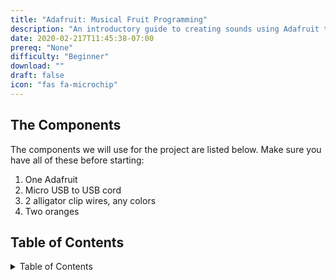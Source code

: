 ```yaml
---
title: "Adafruit: Musical Fruit Programming"
description: "An introductory guide to creating sounds using Adafruit to learn about hardware"
date: 2020-02-217T11:45:38-07:00
prereq: "None"
difficulty: "Beginner"
download: ""
draft: false
icon: "fas fa-microchip"
---
```


## The Components

The components we will use for the project are listed below. Make sure you have all of these before starting: 

1. One Adafruit
2. Micro USB to USB cord
3. 2 alligator clip wires, any colors
4. Two oranges

## Table of Contents

<details close>
<summary>Table of Contents</summary>
{{% children %}}
</details>